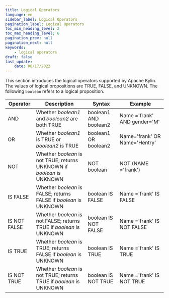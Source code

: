 ```yaml
---
title: Logical Operators
language: en
sidebar_label: Logical Operators
pagination_label: Logical Operators
toc_min_heading_level: 2
toc_max_heading_level: 6
pagination_prev: null
pagination_next: null
keywords:
    - logical operators
draft: false
last_update:
    date: 08/17/2022
---
```


This section introduces the logical operators supported by Apache Kylin. The values of logical propositions are TRUE, FALSE, and UNKNOWN. The following `boolean` refers to a logical proposition.

| Operator     | Description                               | Syntax                | Example                       |
| ------------ | ---------------------------------------- | --------------------- | ----------------------------- |
| AND          | Whether *boolean1* and *boolean2* are both TRUE | boolean1 AND boolean2 | Name ='frank' AND gender='M'  |
| OR           | Whether *boolean1* is TRUE or *boolean2* is TRUE | boolean1 OR boolean2  | Name='frank' OR Name='Hentry' |
| NOT          | Whether *boolean* is not TRUE; returns UNKNOWN if *boolean* is UNKNOWN | NOT boolean           | NOT (NAME ='frank')           |
| IS FALSE     | Whether *boolean* is FALSE; returns FALSE if *boolean* is UNKNOWN | boolean IS FALSE      | Name ='frank' IS FALSE        |
| IS NOT FALSE | Whether *boolean* is not FALSE; returns TRUE if *boolean* is UNKNOWN | boolean IS NOT FALSE  | Name ='frank' IS NOT FALSE    |
| IS TRUE      | Whether *boolean* is TRUE; returns FALSE if *boolean* is UNKNOWN | boolean IS TRUE       | Name ='frank' IS TRUE         |
| IS NOT TRUE  | Whether *boolean* is not TRUE; returns TRUE if *boolean* is UNKNOWN | boolean IS NOT TRUE   | Name ='frank' IS NOT TRUE     |

